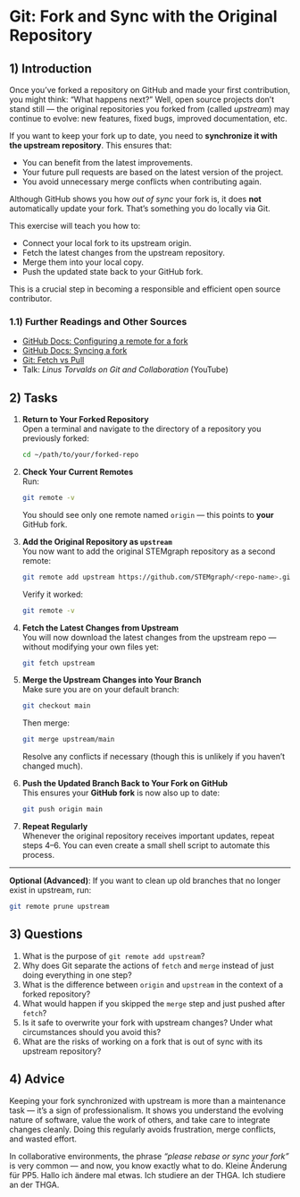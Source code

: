 <!---
{
  "depends_on": ["https://github.com/STEMgraph/60b25ba1-4dd1-4ab9-a0b4-95408b08f6dc"],
  "author": ["Tabea Röthemeyer","Stephan Bökelmann"],
  "first_used": "2025-04-03",
  "keywords": ["git", "github", "fork", "sync", "upstream"]
}
--->

# Git: Fork and Sync with the Original Repository

## 1) Introduction

Once you’ve forked a repository on GitHub and made your first contribution, you might think: “What happens next?” Well, open source projects don’t stand still — the original repositories you forked from (called *upstream*) may continue to evolve: new features, fixed bugs, improved documentation, etc.

If you want to keep your fork up to date, you need to **synchronize it with the upstream repository**. This ensures that:
- You can benefit from the latest improvements.
- Your future pull requests are based on the latest version of the project.
- You avoid unnecessary merge conflicts when contributing again.

Although GitHub shows you how *out of sync* your fork is, it does **not** automatically update your fork. That’s something you do locally via Git.

This exercise will teach you how to:
- Connect your local fork to its upstream origin.
- Fetch the latest changes from the upstream repository.
- Merge them into your local copy.
- Push the updated state back to your GitHub fork.

This is a crucial step in becoming a responsible and efficient open source contributor.

### 1.1) Further Readings and Other Sources
- [GitHub Docs: Configuring a remote for a fork](https://docs.github.com/en/get-started/quickstart/fork-a-repo#configuring-a-remote-for-a-fork)
- [GitHub Docs: Syncing a fork](https://docs.github.com/en/get-started/quickstart/fork-a-repo#syncing-your-fork)
- [Git: Fetch vs Pull](https://git-scm.com/docs/git-fetch)
- Talk: *Linus Torvalds on Git and Collaboration* (YouTube)

## 2) Tasks

1. **Return to Your Forked Repository**  
   Open a terminal and navigate to the directory of a repository you previously forked:
   ```bash
   cd ~/path/to/your/forked-repo
   ```

2. **Check Your Current Remotes**  
   Run:
   ```bash
   git remote -v
   ```
   You should see only one remote named `origin` — this points to **your** GitHub fork.

3. **Add the Original Repository as `upstream`**  
   You now want to add the original STEMgraph repository as a second remote:
   ```bash
   git remote add upstream https://github.com/STEMgraph/<repo-name>.git
   ```

   Verify it worked:
   ```bash
   git remote -v
   ```

4. **Fetch the Latest Changes from Upstream**  
   You will now download the latest changes from the upstream repo — without modifying your own files yet:
   ```bash
   git fetch upstream
   ```

5. **Merge the Upstream Changes into Your Branch**  
   Make sure you are on your default branch:
   ```bash
   git checkout main
   ```
   Then merge:
   ```bash
   git merge upstream/main
   ```

   Resolve any conflicts if necessary (though this is unlikely if you haven’t changed much).

6. **Push the Updated Branch Back to Your Fork on GitHub**  
   This ensures your **GitHub fork** is now also up to date:
   ```bash
   git push origin main
   ```

7. **Repeat Regularly**  
   Whenever the original repository receives important updates, repeat steps 4–6. You can even create a small shell script to automate this process.

---

**Optional (Advanced)**: If you want to clean up old branches that no longer exist in upstream, run:
```bash
git remote prune upstream
```

## 3) Questions

1. What is the purpose of `git remote add upstream`?
2. Why does Git separate the actions of `fetch` and `merge` instead of just doing everything in one step?
3. What is the difference between `origin` and `upstream` in the context of a forked repository?
4. What would happen if you skipped the `merge` step and just pushed after `fetch`?
5. Is it safe to overwrite your fork with upstream changes? Under what circumstances should you avoid this?
6. What are the risks of working on a fork that is out of sync with its upstream repository?

## 4) Advice

Keeping your fork synchronized with upstream is more than a maintenance task — it’s a sign of professionalism. It shows you understand the evolving nature of software, value the work of others, and take care to integrate changes cleanly. Doing this regularly avoids frustration, merge conflicts, and wasted effort.

In collaborative environments, the phrase *“please rebase or sync your fork”* is very common — and now, you know exactly what to do.
Kleine Änderung für PP5. Hallo ich ändere mal etwas. Ich studiere an der THGA.
Ich studiere an der THGA.

